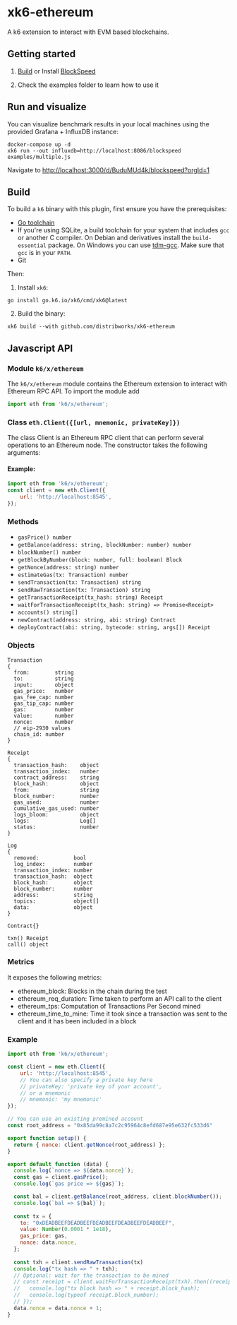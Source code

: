 # xk6-ethereum

A k6 extension to interact with EVM based blockchains.

## Getting started

1. [Build](#build) or Install [BlockSpeed](https://github.com/distribworks/blockspeed)

2. Check the examples folder to learn how to use it

## Run and visualize

You can visualize benchmark results in your local machines using the provided Grafana + InfluxDB instance:

```
docker-compose up -d
xk6 run --out influxdb=http://localhost:8086/blockspeed examples/multiple.js
```

Navigate to [http://localhost:3000/d/BuduMUd4k/blockspeed?orgId=1](http://localhost:3000/d/BuduMUd4k/blockspeed?orgId=1)

## Build

To build a `k6` binary with this plugin, first ensure you have the prerequisites:

- [Go toolchain](https://go101.org/article/go-toolchain.html)
- If you're using SQLite, a build toolchain for your system that includes `gcc` or
  another C compiler. On Debian and derivatives install the `build-essential`
  package. On Windows you can use [tdm-gcc](https://jmeubank.github.io/tdm-gcc/).
  Make sure that `gcc` is in your `PATH`.
- Git

Then:

1. Install `xk6`:
  ```shell
  go install go.k6.io/xk6/cmd/xk6@latest
  ```

2. Build the binary:
  ```shell
  xk6 build --with github.com/distribworks/xk6-ethereum
  ```

## Javascript API

### Module `k6/x/ethereum`

The `k6/x/ethereum` module contains the Ethereum extension to interact with Ethereum RPC API. To import the module add

```javascript
import eth from 'k6/x/ethereum';
```

### Class `eth.Client({[url, mnemonic, privateKey]})`

The class Client is an Ethereum RPC client that can perform several operations to an Ethereum node. The constructor takes the following arguments:

#### Example:
```javascript
import eth from 'k6/x/ethereum';
const client = new eth.Client({
    url: 'http://localhost:8545',
});
```

### Methods 

  - `gasPrice() number`
  - `getBalance(address: string, blockNumber: number) number`
  - `blockNumber() number`
  - `getBlockByNumber(block: number, full: boolean) Block`
  - `getNonce(address: string) number`
  - `estimateGas(tx: Transaction) number`
  - `sendTransaction(tx: Transaction) string`
  - `sendRawTransaction(tx: Transaction) string`
  - `getTransactionReceipt(tx_hash: string) Receipt`
  - `waitForTransactionReceipt(tx_hash: string) => Promise<Receipt>`
  - `accounts() string[]`
  - `newContract(address: string, abi: string) Contract`
  - `deployContract(abi: string, bytecode: string, args[]) Receipt`

### Objects

```
Transaction
{
  from:        string
  to:          string
  input:       object
  gas_price:   number
  gas_fee_cap: number
  gas_tip_cap: number
  gas:         number
  value:       number
  nonce:       number
  // eip-2930 values
  chain_id: number
}
```

```
Receipt
{
  transaction_hash:    object
  transaction_index:   number
  contract_address:    string
  block_hash:          object
  from:                string
  block_number:        number
  gas_used:            number
  cumulative_gas_used: number
  logs_bloom:          object
  logs:                Log[]
  status:              number
}
```

```
Log
{
  removed:           bool
  log_index:         number
  transaction_index: number
  transaction_hash:  object
  block_hash:        object
  block_number:      number
  address:           string
  topics:            object[]
  data:              object
}
```

```
Contract{}

txn() Receipt
call() object
```


### Metrics

It exposes the following metrics:

  * ethereum_block: Blocks in the chain during the test
  * ethereum_req_duration: Time taken to perform an API call to the client
  * ethereum_tps: Computation of Transactions Per Second mined
  * ethereum_time_to_mine: Time it took since a transaction was sent to the client and it has been included in a block

### Example

```javascript
import eth from 'k6/x/ethereum';

const client = new eth.Client({
    url: 'http://localhost:8545',
    // You can also specify a private key here
    // privateKey: 'private key of your account',
    // or a mnemonic
    // mnemonic: 'my mnemonic'
});

// You can use an existing premined account
const root_address = "0x85da99c8a7c2c95964c8efd687e95e632fc533d6"

export function setup() {
  return { nonce: client.getNonce(root_address) };
}

export default function (data) {
  console.log(`nonce => ${data.nonce}`);
  const gas = client.gasPrice();
  console.log(`gas price => ${gas}`);

  const bal = client.getBalance(root_address, client.blockNumber());
  console.log(`bal => ${bal}`);
  
  const tx = {
    to: "0xDEADBEEFDEADBEEFDEADBEEFDEADBEEFDEADBEEF",
    value: Number(0.0001 * 1e18),
    gas_price: gas,
    nonce: data.nonce,
  };
  
  const txh = client.sendRawTransaction(tx)
  console.log("tx hash => " + txh);
  // Optional: wait for the transaction to be mined
  // const receipt = client.waitForTransactionReceipt(txh).then((receipt) => {
  //   console.log("tx block hash => " + receipt.block_hash);
  //   console.log(typeof receipt.block_number);
  // });
  data.nonce = data.nonce + 1;
}
```
